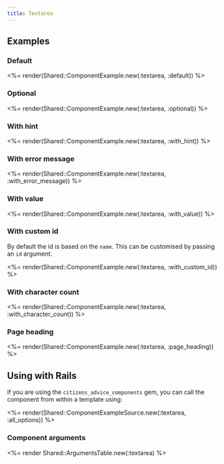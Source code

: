 ```yaml
---
title: Textarea
---
```


## Examples

### Default

<%= render(Shared::ComponentExample.new(:textarea, :default)) %>

### Optional

<%= render(Shared::ComponentExample.new(:textarea, :optional)) %>

### With hint

<%= render(Shared::ComponentExample.new(:textarea, :with_hint)) %>

### With error message

<%= render(Shared::ComponentExample.new(:textarea, :with_error_message)) %>

### With value

<%= render(Shared::ComponentExample.new(:textarea, :with_value)) %>

### With custom id

By default the id is based on the `name`. This can be customised by passing an `id` argument.

<%= render(Shared::ComponentExample.new(:textarea, :with_custom_id)) %>

### With character count

<%= render(Shared::ComponentExample.new(:textarea, :with_character_count)) %>

### Page heading

<%= render(Shared::ComponentExample.new(:textarea, :page_heading)) %>

## Using with Rails

If you are using the `citizens_advice_components` gem, you can call the component from within a template using:

<%= render(Shared::ComponentExampleSource.new(:textarea, :all_options)) %>

### Component arguments

<%= render Shared::ArgumentsTable.new(:textarea) %>
